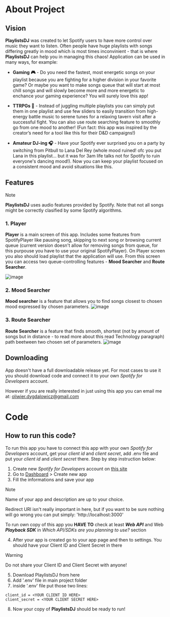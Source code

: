 # About Project

## Vision

**PlaylistsDJ** was created to let Spotify users to have more control over music they want to listen. Often people have huge playlists with songs differing greatly in mood which is most times inconvinient - that is where **PlaylistsDJ** can help you in managing this chaos! Application can be used in many ways, for example:
* **Gaming 🎮** - Do you need the fastest, most energetic songs on your playlist because you are fighting for a higher division in your favorite game? Or maybe you want to make songs queue that will start at most chill songs and will slowly become more and more energetic to enchance your gaming experience? You will surely love this app!
  
* **TTRPGs 🎲** - Instead of juggling multiple playlists you can simply put them in one playlist and use few sliders to easily transition from high-energy battle music to serene tunes for a relaxing tavern visit after a successful fight. You can also use route searching feature to smoothly go from one mood to another! (Fun fact: this app was inspired by the creator’s need for a tool like this for their D&D campaigns!)

* **Amateur DJ-ing 🎧** - Have your Spotify ever surprised you on a party by switching from Pitbull to Lana Del Rey (whole mood ruined! ofc you put Lana in this playlist... but it was for 3am life talks not for Spotify to ruin everyone's dancing mood!). Now you can keep your playlist focused on a consistent mood and avoid situations like this.

## Features 
> [!NOTE]
> **PlaylistsDJ** uses audio features provided by Spotify. Note that not all songs might be correctly clasified by some Spotify algorithms.


### 1. **Player**

  **Player** is a main screen of this app. Includes some features from SpotifyPlayer like pausing song, skipping to next song or browsing current queue (current version doesn't allow for removing songs from queue, for this purpouse you have to use your original SpotifyPlayer). On Player screen you also should load playlist that the application will use. From this screen you can access two queue-controlling features - **Mood Searcher**
  and **Route Searcher**.

  ![image](https://github.com/thesun901/PlaylistsDJ/assets/70859223/bacd9b6f-ef12-46c5-8ea9-bac754f2ce93)


### 2. **Mood Searcher**

**Mood searcher** is a feature that allows you to find songs closest to chosen mood expressed by chosen parameters.
  ![image](https://github.com/thesun901/PlaylistsDJ/assets/70859223/28d527ca-ea1a-4d36-84b3-2b93636fdcfe)


### 3. **Route Searcher**
**Route Searcher** is a feature that finds smooth, shortest (not by amount of songs but in distance - to read more about this read Technology paragraph) path beetween two chosen set of parameters.
![image](https://github.com/thesun901/PlaylistsDJ/assets/70859223/8d56cb8b-dc99-4649-81c2-8f39c011e6ed)

## Downloading

App doesn't have a full downloadable release yet. For most cases to use it you should download code and connect it to your own *Spotify for Developers* account.

However if you are really interested in just using this app you can email me at: oliwier.dygdalowicz@gmail.com


# Code

## How to run this code?

To run this app you have to connect this app with your own *Spotify for Developers* account, get your *client id* and *client secret*, add .env file and put your *client id* and *client secret* there. Step by step instruction below:

1. Create new  *Spotify for Developers* account on [this site](https://developer.spotify.com)
2. Go to [Dashboard](https://developer.spotify.com/dashboard) > Create new app
3. Fill the informations and save your app
> [!NOTE]
> Name of your app and description are up to your choice.
> 
> Redirect URI isn't really important in here, but if you want to be sure nothing will go wrong you can put simply: 'http://localhost:3000'
> 
> To run own copy of this app you **HAVE TO** check at least ***Web API*** and Web ***Playback SDK*** in *Which API/SDKs are you planning to use?* section

4. After your app is created go to your app page and then to settings. You should have your Client ID and Client Secret in there
> [!WARNING]
> Do not share your Client ID and Client Secret with anyone!

5. Download PlaylistsDJ from here
6. Add '.env' file in main project folder
7. inside '.env' file put those two lines:
```
client_id = <YOUR CLIENT ID HERE>
client_secret = <YOUR CLIENT SECRET HERE>
```
8. Now your copy of **PlaylistsDJ** should be ready to run!
